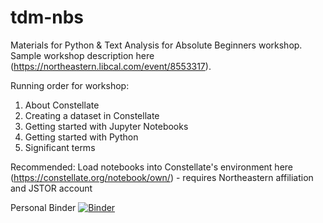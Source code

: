 # tdm-nbs

Materials for Python & Text Analysis for Absolute Beginners workshop. Sample workshop description here (https://northeastern.libcal.com/event/8553317).

Running order for workshop:

1. About Constellate
2. Creating a dataset in Constellate
3. Getting started with Jupyter Notebooks
4. Getting started with Python
5. Significant terms

Recommended: Load notebooks into Constellate's environment here (https://constellate.org/notebook/own/) - requires Northeastern affiliation and JSTOR account

Personal Binder [![Binder](https://mybinder.org/badge_logo.svg)](https://mybinder.org/v2/gh/jasf-/tdm-nbs/master)
